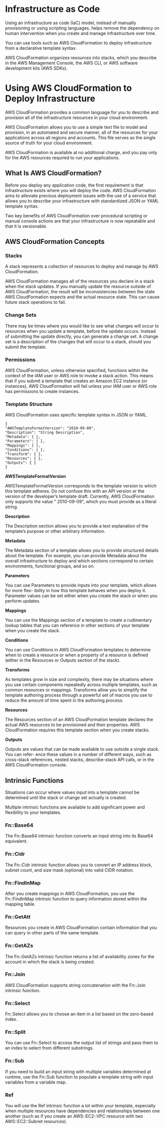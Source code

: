 # Infrastructure as Code

Using an infrastructure as code (IaC) model, instead of manually provisioning or using scripting languages, helps remove
the dependency on human intervention when you create and manage infrastructure over time.

You can use tools such as AWS CloudFormation to deploy infrastructure from a declarative template syntax.

AWS CloudFormation organizes resources into stacks, which you describe in the AWS Management Console, the AWS CLI, or
AWS software development kits (AWS SDKs).

# Using AWS CloudFormation to Deploy Infrastructure

AWS CloudFormation provides a common language for you to describe and provision all of the infrastructure resources in
your cloud environment.

AWS CloudFormation allows you to use a simple text file to model and provision, in an automated and secure manner, all
of the resources for your applications across all regions and accounts. This file serves as the single source of truth
for your cloud environment.

AWS CloudFormation is available at no additional charge, and you pay only for the AWS resources required to run your
applications.

## What Is AWS CloudFormation?

Before you deploy any application code, the first requirement is that infrastructure exists where you will deploy the
code. AWS CloudFormation aims to alleviate previous deployment issues with the use of a service that allows you to
describe your infrastructure with standardized JSON or YAML template syntax.

Two key benefits of AWS CloudFormation over procedural scripting or manual console actions are that your infrastructure
is now repeatable and that it is versionable.

## AWS CloudFormation Concepts

### Stacks

A stack represents a collection of resources to deploy and manage by AWS CloudFormation.

AWS CloudFormation manages all of the resources you declare in a stack when the stack updates. If you manually update
the resource outside of AWS CloudFormation, the result will be inconsistencies between the state AWS CloudFormation
expects and the actual resource state. This can cause future stack operations to fail.

### Change Sets

There may be times where you would like to see what changes will occur to resources
when you update a template, before the update occurs. Instead of submitting the update directly, you can generate a
change set. A change set is a description of the changes that will occur to a stack, should you submit the template.

### Permissions

AWS CloudFormation, unless otherwise specified, functions within the context of the IAM user or AWS role to invoke a
stack action. This means that if you submit a template that creates an Amazon EC2 instance (or instances), AWS
CloudFormation will fail unless your IAM user or AWS role has permissions to create instances.

### Template Structure

AWS CloudFormation uses specific template syntax in JSON or YAML.

    {
    "AWSTemplateFormatVersion": "2010-09-09", 
    "Description": "String Description", 
    "Metadata": { },
    "Parameters": { },
    "Mappings": { },
    "Conditions": { },
    "Transform": { },
    "Resources": { },
    "Outputs": { }
    }

**AWSTemplateFormatVersion**

AWSTemplateFormatVersion corresponds to the template version to which this template adheres. Do not confuse this with an
API version or the version of the developer’s template draft. Currently, AWS CloudFormation only supports the value "
2010-09-09", which you must provide as a literal string.

**Description**

The Description section allows you to provide a text explanation of the template’s purpose or other arbitrary
information.

**Metadata**

The Metadata section of a template allows you to provide structured details about the template. For example, you can
provide Metadata about the overall infrastructure to deploy and which sections correspond to certain environments,
functional groups, and so on.

**Parameters**

You can use Parameters to provide inputs into your template, which allows for more flex- ibility in how this template
behaves when you deploy it. Parameter values can be set either when you create the stack or when you perform updates.

**Mappings**

You can use the Mappings section of a template to create a rudimentary lookup tables that you can reference in other
sections of your template when you create the stack.

**Conditions**

You can use Conditions in AWS CloudFormation templates to determine when to create a resource or when a property of a
resource is defined (either in the Resources or Outputs section of the stack).

**Transforms**

As templates grow in size and complexity, there may be situations where you use certain components repeatedly across
multiple templates, such as common resources or mappings. Transforms allow you to simplify the template authoring
process through a powerful set of macros you use to reduce the amount of time spent in the authoring process.

**Resources**

The Resources section of an AWS CloudFormation template declares the actual AWS resources to be provisioned and their
properties. AWS CloudFormation requires this template section when you create stacks.

**Outputs**

Outputs are values that can be made available to use outside a single stack. You can refer- ence these values in a
number of different ways, such as cross-stack references, nested stacks, describe-stack API calls, or in the AWS
CloudFormation console.

## Intrinsic Functions

Situations can occur where values input into a template cannot be determined until the stack or change set actually is
created.

Multiple intrinsic functions are available to add significant power and flexibility to your templates.

### Fn::Base64

The Fn::Base64 intrinsic function converts an input string into its Base64 equivalent.

### Fn::Cidr

The Fn::Cidr intrinsic function allows you to convert an IP address block, subnet count, and size mask (optional) into
valid CIDR notation.

### Fn::FindInMap

After you create mappings in AWS CloudFormation, you use the Fn::FindInMap intrinsic function to query information
stored within the mapping table.

### Fn::GetAtt

Resources you create in AWS CloudFormation contain information that you can query in other parts of the same template.

### Fn::GetAZs

The Fn::GetAZs intrinsic function returns a list of availability zones for the account in which the stack is being
created.

### Fn::Join

AWS CloudFormation supports string concatenation with the Fn::Join intrinsic function.

### Fn::Select

Fn::Select allows you to choose an item in a list based on the zero-based index.

### Fn::Split

You can use Fn::Select to access the output list of strings and pass them to an index to select from different
substrings.

### Fn::Sub

If you need to build an input string with multiple variables determined at runtime, use the Fn::Sub function to populate
a template string with input variables from a variable map.

### Ref

You will use the Ref intrinsic function a lot within your template, especially when multiple resources have dependencies
and relationships between one another (such as if you create an AWS::EC2::VPC resource with two AWS::EC2::Subnet
resources).